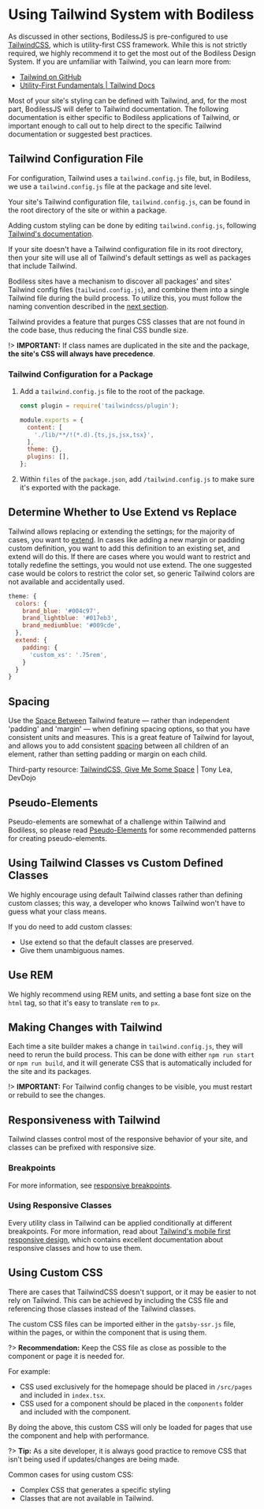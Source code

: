 # Using Tailwind System with Bodiless

As discussed in other sections, BodilessJS is pre-configured to use
[TailwindCSS](https://tailwindcss.com), which is utility-first CSS framework. While this is not
strictly required, we highly recommend it to get the most out of the Bodiless Design System. If you
are unfamiliar with Tailwind, you can learn more from:

- [Tailwind on GitHub](https://github.com/tailwindcss/tailwindcss)
- [Utility-First Fundamentals | Tailwind Docs](https://tailwindcss.com/docs/utility-first)

Most of your site's styling can be defined with Tailwind, and, for the most part, BodilessJS will
defer to Tailwind documentation. The following documentation is either specific to Bodiless
applications of Tailwind, or important enough to call out to help direct to the specific Tailwind
documentation or suggested best practices.

## Tailwind Configuration File

For configuration, Tailwind uses a `tailwind.config.js` file, but, in Bodiless, we use a
`tailwind.config.js` file at the package and site level.

Your site's Tailwind configuration file, `tailwind.config.js`, can be found in the root
directory of the site or within a package.

Adding custom styling can be done by editing `tailwind.config.js`, following [Tailwind's
documentation](https://tailwindcss.com/docs/configuration).

If your site doesn't have a Tailwind configuration file in its root directory, then your site will
use all of Tailwind's default settings as well as packages that include Tailwind.

Bodiless sites have a mechanism to discover all packages' and sites' Tailwind config files
(`tailwind.config.js`), and combine them into a single Tailwind file during the build process.
To utilize this, you must follow the naming convention described in the [next
section](#tailwind-configuration-for-a-package).

Tailwind provides a feature that purges CSS classes that are not found in the code base, thus
reducing the final CSS bundle size.

!> **IMPORTANT:** If class names are duplicated in the site and the package, **the site's CSS will
always have precedence**.

### Tailwind Configuration for a Package

01. Add a `tailwind.config.js` file to the root of the package.
    ```js
    const plugin = require('tailwindcss/plugin');

    module.exports = {
      content: [
        './lib/**/!(*.d).{ts,js,jsx,tsx}',
      ],
      theme: {},
      plugins: [],
    };
    ```
01. Within `files` of the `package.json`, add `/tailwind.config.js` to make sure it's exported
    with the package.

## Determine Whether to Use Extend vs Replace

Tailwind allows replacing or extending the settings; for the majority of cases, you want to
[extend](https://tailwindcss.com/docs/theme/#extending-the-default-theme). In cases like adding a
new margin or padding custom definition, you want to add this definition to an existing set, and
extend will do this. If there are cases where you would want to restrict and totally redefine the
settings, you would not use extend. The one suggested case would be colors to restrict the color
set, so generic Tailwind colors are not available and accidentally used.

```js
theme: {
  colors: {
    brand_blue: '#004c97',
    brand_lightblue: '#017eb3',
    brand_mediumblue: '#009cde',
  },
  extend: {
    padding: {
      'custom_xs': '.75rem',
    }
  }
}
```

## Spacing

Use the [Space Between](https://tailwindcss.com/docs/space) Tailwind feature — rather than
independent 'padding' and 'margin' — when defining spacing options, so that you have consistent
units and measures. This is a great feature of Tailwind for layout, and allows you to add consistent
[spacing](https://tailwindcss.com/docs/customizing-spacing) between all children of an element,
rather than setting padding or margin on each child.

Third-party resource: [TailwindCSS, Give Me Some
Space](https://devdojo.com/tnylea/tailwindcss-space-classes) | Tony Lea, DevDojo

## Pseudo-Elements

Pseudo-elements are somewhat of a challenge within Tailwind and Bodiless, so please read
[Pseudo-Elements](./Pseudo-Elements) for some recommended patterns for creating pseudo-elements.

## Using Tailwind Classes vs Custom Defined Classes

We highly encourage using default Tailwind classes rather than defining custom classes; this way, a
developer who knows Tailwind won't have to guess what your class means.

If you do need to add custom classes:

- Use extend so that the default classes are preserved.
- Give them unambiguous names.

## Use REM

We highly recommend using REM units, and setting a base font size on the `html` tag, so that it's
easy to translate `rem` to `px`.

## Making Changes with Tailwind

Each time a site builder makes a change in `tailwind.config.js`, they will need to rerun the build
process. This can be done with either `npm run start` or `npm run build`, and it will generate CSS
that is automatically included for the site and its packages.

!> **IMPORTANT:** For Tailwind config changes to be visible, you must restart or rebuild to see the
changes.

## Responsiveness with Tailwind

Tailwind classes control most of the responsive behavior of your site, and classes can be prefixed
with responsive size.

### Breakpoints

For more information, see [responsive
breakpoints](/CX_DesignSystem/Components/CX_Layout/Responsiveness#Breakpoints).

### Using Responsive Classes

Every utility class in Tailwind can be applied conditionally at different breakpoints. For more
information, read about [Tailwind's mobile first responsive
design](https://tailwindcss.com/docs/responsive-design#mobile-first), which contains excellent
documentation about responsive classes and how to use them.

## Using Custom CSS

There are cases that TailwindCSS doesn't support, or it may be easier to not rely on Tailwind. This
can be achieved by including the CSS file and referencing those classes instead of the Tailwind
classes.

The custom CSS files can be imported either in the `gatsby-ssr.js` file, within the pages, or within
the component that is using them.

?> **Recommendation:** Keep the CSS file as close as possible to the component or page it is needed
for.

For example:

- CSS used exclusively for the homepage should be placed in `/src/pages` and included in
  `index.tsx`.
- CSS used for a component should be placed in the `components` folder and included with the
  component.

By doing the above, this custom CSS will only be loaded for pages that use the component and help
with performance.

?> **Tip:** As a site developer, it is always good practice to remove CSS that isn't being used if
updates/changes are being made.

Common cases for using custom CSS:

- Complex CSS that generates a specific styling
- Classes that are not available in Tailwind.
